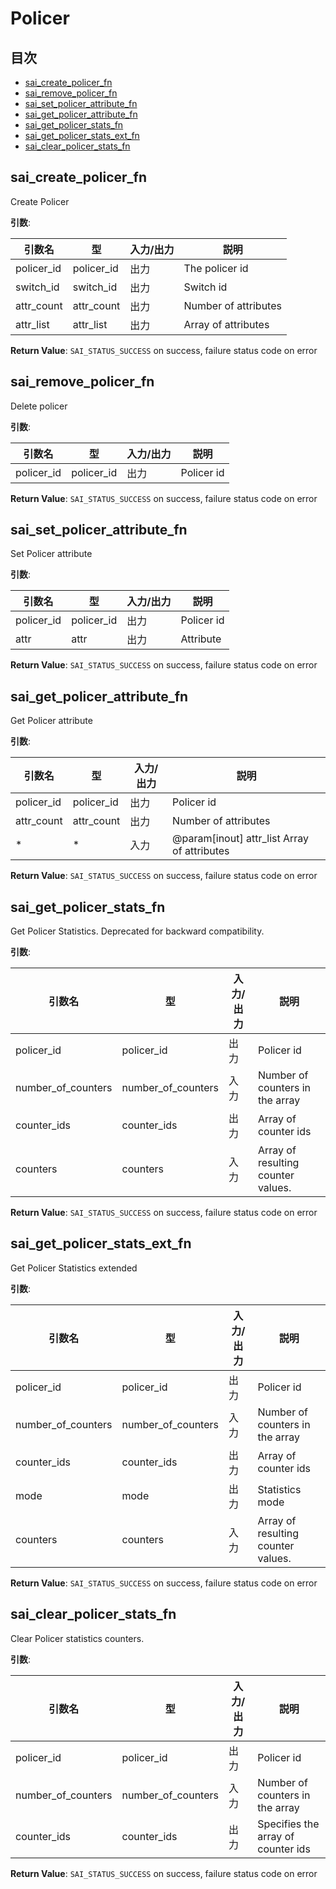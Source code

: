 # Policer
## 目次

- [sai_create_policer_fn](#sai_create_policer_fn)
- [sai_remove_policer_fn](#sai_remove_policer_fn)
- [sai_set_policer_attribute_fn](#sai_set_policer_attribute_fn)
- [sai_get_policer_attribute_fn](#sai_get_policer_attribute_fn)
- [sai_get_policer_stats_fn](#sai_get_policer_stats_fn)
- [sai_get_policer_stats_ext_fn](#sai_get_policer_stats_ext_fn)
- [sai_clear_policer_stats_fn](#sai_clear_policer_stats_fn)



## sai_create_policer_fn
Create Policer

**引数**:

| 引数名 | 型 | 入力/出力 | 説明 |
|--------|----------|-----------|------|
| policer_id | policer_id | 出力 | The policer id |
| switch_id | switch_id | 出力 | Switch id |
| attr_count | attr_count | 出力 | Number of attributes |
| attr_list | attr_list | 出力 | Array of attributes |

**Return Value**: `SAI_STATUS_SUCCESS` on success, failure status code on error


## sai_remove_policer_fn
Delete policer

**引数**:

| 引数名 | 型 | 入力/出力 | 説明 |
|--------|----------|-----------|------|
| policer_id | policer_id | 出力 | Policer id |

**Return Value**: `SAI_STATUS_SUCCESS` on success, failure status code on error


## sai_set_policer_attribute_fn
Set Policer attribute

**引数**:

| 引数名 | 型 | 入力/出力 | 説明 |
|--------|----------|-----------|------|
| policer_id | policer_id | 出力 | Policer id |
| attr | attr | 出力 | Attribute |

**Return Value**: `SAI_STATUS_SUCCESS` on success, failure status code on error


## sai_get_policer_attribute_fn
Get Policer attribute

**引数**:

| 引数名 | 型 | 入力/出力 | 説明 |
|--------|----------|-----------|------|
| policer_id | policer_id | 出力 | Policer id |
| attr_count | attr_count | 出力 | Number of attributes |
| * | * | 入力 | @param[inout] attr_list Array of attributes |

**Return Value**: `SAI_STATUS_SUCCESS` on success, failure status code on error


## sai_get_policer_stats_fn
Get Policer Statistics. Deprecated for backward compatibility.

**引数**:

| 引数名 | 型 | 入力/出力 | 説明 |
|--------|----------|-----------|------|
| policer_id | policer_id | 出力 | Policer id |
| number_of_counters | number_of_counters | 入力 | Number of counters in the array |
| counter_ids | counter_ids | 出力 | Array of counter ids |
| counters | counters | 入力 | Array of resulting counter values. |

**Return Value**: `SAI_STATUS_SUCCESS` on success, failure status code on error


## sai_get_policer_stats_ext_fn
Get Policer Statistics extended

**引数**:

| 引数名 | 型 | 入力/出力 | 説明 |
|--------|----------|-----------|------|
| policer_id | policer_id | 出力 | Policer id |
| number_of_counters | number_of_counters | 入力 | Number of counters in the array |
| counter_ids | counter_ids | 出力 | Array of counter ids |
| mode | mode | 出力 | Statistics mode |
| counters | counters | 入力 | Array of resulting counter values. |

**Return Value**: `SAI_STATUS_SUCCESS` on success, failure status code on error


## sai_clear_policer_stats_fn
Clear Policer statistics counters.

**引数**:

| 引数名 | 型 | 入力/出力 | 説明 |
|--------|----------|-----------|------|
| policer_id | policer_id | 出力 | Policer id |
| number_of_counters | number_of_counters | 入力 | Number of counters in the array |
| counter_ids | counter_ids | 出力 | Specifies the array of counter ids |

**Return Value**: `SAI_STATUS_SUCCESS` on success, failure status code on error



